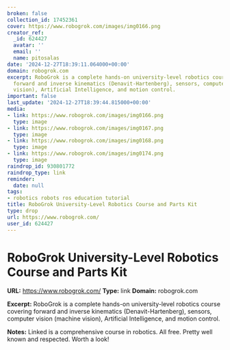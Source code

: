 ```yaml
---
broken: false
collection_id: 17452361
cover: https://www.robogrok.com/images/img0166.png
creator_ref:
  _id: 624427
  avatar: ''
  email: ''
  name: pitosalas
date: '2024-12-27T18:39:11.064000+00:00'
domain: robogrok.com
excerpt: RoboGrok is a complete hands-on university-level robotics course covering
  forward and inverse kinematics (Denavit-Hartenberg), sensors, computer vision (machine
  vision), Artificial Intelligence, and motion control.
important: false
last_update: '2024-12-27T18:39:44.815000+00:00'
media:
- link: https://www.robogrok.com/images/img0166.png
  type: image
- link: https://www.robogrok.com/images/img0167.png
  type: image
- link: https://www.robogrok.com/images/img0168.png
  type: image
- link: https://www.robogrok.com/images/img0174.png
  type: image
raindrop_id: 930801772
raindrop_type: link
reminder:
  date: null
tags:
- robotics robots ros education tutorial
title: RoboGrok University-Level Robotics Course and Parts Kit
type: drop
url: https://www.robogrok.com/
user_id: 624427
---
```


# RoboGrok University-Level Robotics Course and Parts Kit

**URL:** https://www.robogrok.com/
**Type:** link
**Domain:** robogrok.com

**Excerpt:** RoboGrok is a complete hands-on university-level robotics course covering forward and inverse kinematics (Denavit-Hartenberg), sensors, computer vision (machine vision), Artificial Intelligence, and motion control.

**Notes:**
Linked is a comprehensive course in robotics. All free. Pretty well known and respected. Worth a look!
